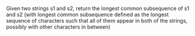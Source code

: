 Given two strings s1 and s2, return the longest common subsequence of s1 and s2 (with longest common subsequence defined as the longest sequence of characters such that all of them appear in both of the strings, possibly with other characters in between)
